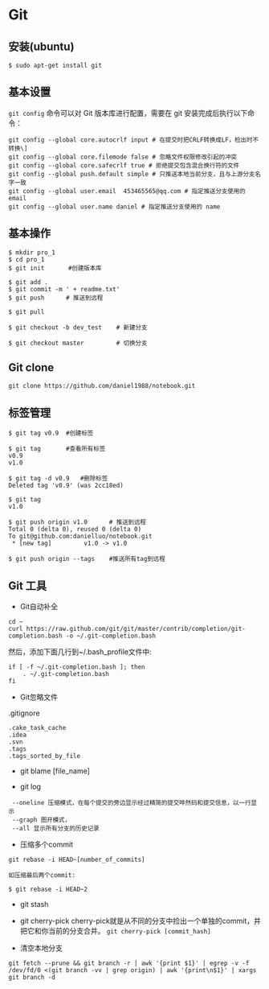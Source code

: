 # Git

## 安装(ubuntu)
```
$ sudo apt-get install git
```

## 基本设置

`git config` 命令可以对 Git 版本库进行配置，需要在 git 安装完成后执行以下命令：

    git config --global core.autocrlf input # 在提交时把CRLF转换成LF，检出时不转换\]
    git config --global core.filemode false # 忽略文件权限修改引起的冲突
    git config --global core.safecrlf true # 拒绝提交包含混合换行符的文件
    git config --global push.default simple # 只推送本地当前分支，且与上游分支名字一致
    git config --global user.email  453465565@qq.com # 指定推送分支使用的 email
    git config --global user.name daniel # 指定推送分支使用的 name

## 基本操作

```
$ mkdir pro_1
$ cd pro_1
$ git init　　　　#创建版本库

$ git add .
$ git commit -m ' + readme.txt'
$ git push      # 推送到远程

$ git pull

$ git checkout -b dev_test    # 新建分支

$ git checkout master         # 切换分支

```

## Git clone

`git clone https://github.com/daniel1988/notebook.git`

## 标签管理

```
$ git tag v0.9  #创建标签

$ git tag       #查看所有标签
v0.9
v1.0

$ git tag -d v0.9   #删除标签
Deleted tag 'v0.9' (was 2cc18ed)

$ git tag
v1.0

$ git push origin v1.0      # 推送到远程
Total 0 (delta 0), reused 0 (delta 0)
To git@github.com:danielluo/notebook.git
 * [new tag]         v1.0 -> v1.0

$ git push origin --tags    #推送所有tag到远程

```


## Git 工具

* Git自动补全

```
cd ~
curl https://raw.github.com/git/git/master/contrib/completion/git-completion.bash -o ~/.git-completion.bash

```
然后，添加下面几行到~/.bash_profile文件中:
```
if [ -f ~/.git-completion.bash ]; then
    . ~/.git-completion.bash
fi
```

* Git忽略文件

.gitignore
```
.cake_task_cache
.idea
.svn
.tags
.tags_sorted_by_file
```

* git blame [file_name]

* git log
```
 --oneline 压缩模式，在每个提交的旁边显示经过精简的提交哗然码和提交信息，以一行显示
 --graph 图开模式，
 --all 显示所有分支的历史记录
```

* 压缩多个commit

`git rebase -i HEAD~[number_of_commits]`

    如压缩最后两个commit:
```
$ git rebase -i HEAD~2
```

* git stash

* git cherry-pick
    cherry-pick就是从不同的分支中捡出一个单独的commit，并把它和你当前的分支合并。
`git cherry-pick [commit_hash]`


* 清空本地分支
```
git fetch --prune && git branch -r | awk '{print $1}' | egrep -v -f /dev/fd/0 <(git branch -vv | grep origin) | awk '{print\n$1}' | xargs git branch -d
```
